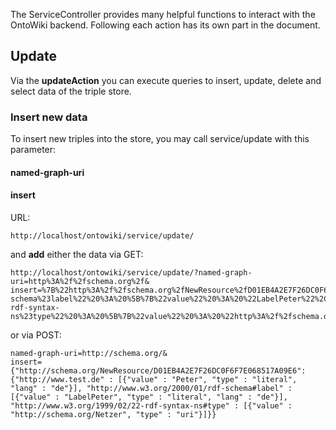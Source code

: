 The ServiceController provides many helpful functions to interact with the OntoWiki backend. Following each action has its own part in the document.

## Update

Via the **updateAction** you can execute queries to insert, update, delete and select data of the triple store. 

### Insert new data

To insert new triples into the store, you may call service/update with this parameter:

#### named-graph-uri
#### insert


URL:
```
http://localhost/ontowiki/service/update/
```
and **add** either the data via GET:
```
http://localhost/ontowiki/service/update/?named-graph-uri=http%3A%2f%2fschema.org%2f&
insert=%7B%22http%3A%2f%2fschema.org%2fNewResource%2fD01EB4A2E7F26DC0F6F7E068517A09E6%22%3A%7B%22http%3A%2f%2fwww.test.de%22%20%3A%20%5B%7B%22value%22%20%3A%20%22Peter%22%2C%20%22type%22%20%3A%20%22literal%22%2C%20%22lang%22%20%3A%20%22de%22%7D%5D%2C%20%22http%3A%2f%2fwww.w3.org%2f2000%2f01%2frdf-schema%23label%22%20%3A%20%5B%7B%22value%22%20%3A%20%22LabelPeter%22%2C%20%22type%22%20%3A%20%22literal%22%2C%20%22lang%22%20%3A%20%22de%22%7D%5D%2C%20%22http%3A%2f%2fwww.w3.org%2f1999%2f02%2f22-rdf-syntax-ns%23type%22%20%3A%20%5B%7B%22value%22%20%3A%20%22http%3A%2f%2fschema.org%2fNetzer%22%2C%20%22type%22%20%3A%20%22uri%22%7D%5D%7D%7D
```

or via POST:
```
named-graph-uri=http://schema.org/&
insert={"http://schema.org/NewResource/D01EB4A2E7F26DC0F6F7E068517A09E6":{"http://www.test.de" : [{"value" : "Peter", "type" : "literal", "lang" : "de"}], "http://www.w3.org/2000/01/rdf-schema#label" : [{"value" : "LabelPeter", "type" : "literal", "lang" : "de"}], "http://www.w3.org/1999/02/22-rdf-syntax-ns#type" : [{"value" : "http://schema.org/Netzer", "type" : "uri"}]}}
```